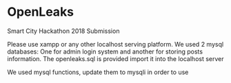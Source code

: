 # OpenLeaks
Smart City Hackathon 2018 Submission

Please use xampp or any other localhost serving platform.
We used 2 mysql databases:
One for admin login system and another for storing posts information.
The openleaks.sql is provided import it into the localhost server

We used mysql functions, update them to mysqli in order to use
